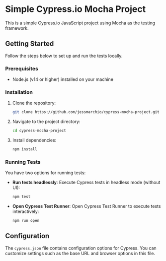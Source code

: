 # Simple Cypress.io Mocha Project

This is a simple Cypress.io JavaScript project using Mocha as the testing framework.

## Getting Started

Follow the steps below to set up and run the tests locally.

### Prerequisites

- Node.js (v14 or higher) installed on your machine

### Installation

1. Clone the repository:

   ```bash
   git clone https://github.com/jessmarchio/cypress-mocha-project.git
   ```

2. Navigate to the project directory:

   ```bash
   cd cypress-mocha-project
   ```

3. Install dependencies:

   ```bash
   npm install
   ```

### Running Tests

You have two options for running tests:

- **Run tests headlessly**: Execute Cypress tests in headless mode (without UI):

  ```bash
  npm test
  ```

- **Open Cypress Test Runner**: Open Cypress Test Runner to execute tests interactively:

  ```bash
  npm run open
  ```

## Configuration

The `cypress.json` file contains configuration options for Cypress. You can customize settings such as the base URL and browser options in this file.
